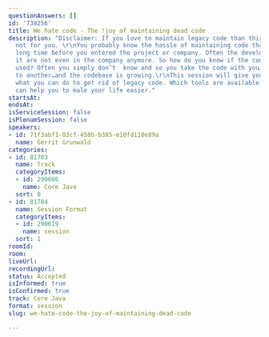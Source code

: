 ```yaml
---
questionAnswers: []
id: '738256'
title: We hate code - The !joy of maintaining dead code
description: "Disclaimer: If you love to maintain legacy code than this session is
  not for you. \r\nYou probably know the hassle of maintaining code that was written
  long time before you entered the project or company. Often the developers who wrote
  it are not even in the company anymore. So how do you know if the code is still
  used? Often you simply don’t  know and so you take the code with you…from one release
  to another…and the codebase is growing.\r\nThis session will give you an idea about
  what you can do to get rid of legacy code. Which tools are available and how they
  can help you to male your life easier."
startsAt:
endsAt:
isServiceSession: false
isPlenumSession: false
speakers:
- id: 71f3abf1-03cf-458b-b385-e10fd110e89a
  name: Gerrit Grunwald
categories:
- id: 81703
  name: Track
  categoryItems:
  - id: 290606
    name: Core Java
  sort: 0
- id: 81704
  name: Session Format
  categoryItems:
  - id: 290619
    name: session
  sort: 1
roomId:
room:
liveUrl:
recordingUrl:
status: Accepted
isInformed: true
isConfirmed: true
track: Core Java
format: session
slug: we-hate-code-the-joy-of-maintaining-dead-code

---
```

